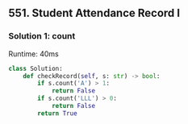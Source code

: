 ## 551. Student Attendance Record I


### Solution 1: count

Runtime: 40ms

```Python
class Solution:
    def checkRecord(self, s: str) -> bool:
        if s.count('A') > 1:
            return False
        if s.count('LLL') > 0:
            return False
        return True
```
